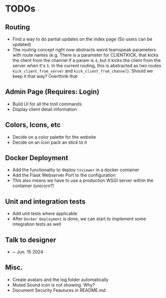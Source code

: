 # TODOs

## Routing
- Find a way to do partial updates on the index page (So users can be updated)
- The routing concept right now abstracts weird teamspeak parameters with route names
  (e.g. There is a parameter for CLIENTKICK, that kicks the client from the channel if a param is `4`,
  but it kicks the client from the server when it's `5`. In the current routing, this is abstracted as two routes
  `kick_client_from_server` and `kick_client_from_channel`). Should we keep it that way? Overthink that

## Admin Page (Requires: Login)
- Build UI for all the troll commands
- Display client detail information

## Colors, Icons, etc
- Decide on a color palette for the website
- Decide on an icon pack an stick to it

## Docker Deployment
- Add the functionality to deploy `tsviewer` in a docker container
- Add the Flask Webserver Port to the configuration
- This also means we have to use a production WSGI server within the container (unicorn?)

## Unit and integration tests
- Add unit tests where applicable
- After `Docker Deployment` is done, we can start to implement some integration tests as well

## Talk to designer
- ~ Jun. 15 2024

## Misc.
- Create avatars and the log folder automatically
- Muted Sound icon is not showing. Why?
- Document Security Feautures in README.md
